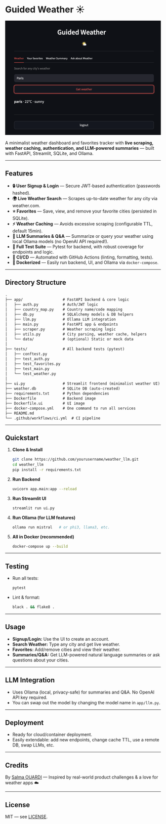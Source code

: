 
# Guided Weather ☀️

<p align="center">
  <img src="demo.png" alt="Demo of Guided Weather" width="700"/>
</p>

A minimalist weather dashboard and favorites tracker with **live scraping, weather caching, authentication, and LLM-powered summaries** — built with FastAPI, Streamlit, SQLite, and Ollama.

---

## Features

- **🔒 User Signup & Login** — Secure JWT-based authentication (passwords hashed).
- **🌍 Live Weather Search** — Scrapes up-to-date weather for any city via weather.com.
- **⭐ Favorites** — Save, view, and remove your favorite cities (persisted in SQLite).
- **⚡ Weather Caching** — Avoids excessive scraping (configurable TTL, default 15min).
- **🤖 LLM Summaries & Q&A** — Summarize or query your weather using local Ollama models (no OpenAI API required!).
- **🧪 Full Test Suite** — Pytest for backend, with robust coverage for endpoints and logic.
- **🚦 CI/CD** — Automated with GitHub Actions (linting, formatting, tests).
- **🐳 Dockerized** — Easily run backend, UI, and Ollama via `docker-compose`.

---

## Directory Structure

```
.
├── app/                  # FastAPI backend & core logic
│   ├── auth.py           # Auth/JWT logic
│   ├── country_map.py    # Country name/code mapping
│   ├── db.py             # SQLAlchemy models & DB helpers
│   ├── llm.py            # Ollama LLM integration
│   ├── main.py           # FastAPI app & endpoints
│   ├── scraper.py        # Weather scraping logic
│   ├── utils.py          # City parsing, weather cache, helpers
│   └── data/             # (optional) Static or mock data
│
├── tests/                # All backend tests (pytest)
│   ├── conftest.py
│   ├── test_auth.py
│   ├── test_favorites.py
│   ├── test_main.py
│   └── test_weather.py
│
├── ui.py                 # Streamlit frontend (minimalist weather UI)
├── weather.db            # SQLite DB (auto-created)
├── requirements.txt      # Python dependencies
├── Dockerfile            # Backend image
├── Dockerfile.ui         # UI image
├── docker-compose.yml    # One command to run all services
├── README.md
└── .github/workflows/ci.yml  # CI pipeline
```

---

## Quickstart

1. **Clone & Install**
    ```bash
    git clone https://github.com/yourusername/weather_llm.git
    cd weather_llm
    pip install -r requirements.txt
    ```

2. **Run Backend**
    ```bash
    uvicorn app.main:app --reload
    ```

3. **Run Streamlit UI**
    ```bash
    streamlit run ui.py
    ```

4. **Run Ollama (for LLM features)**
    ```bash
    ollama run mistral   # or phi3, llama3, etc.
    ```

5. **All in Docker (recommended)**
    ```bash
    docker-compose up --build
    ```

---

## Testing

- Run all tests:
    ```bash
    pytest
    ```
- Lint & format:
    ```bash
    black . && flake8 .
    ```

---

## Usage

- **Signup/Login:** Use the UI to create an account.
- **Search Weather:** Type any city and get live weather.
- **Favorites:** Add/remove cities and view their weather.
- **Summaries/Q&A:** Get LLM-powered natural language summaries or ask questions about your cities.

---

## LLM Integration

- Uses Ollama (local, privacy-safe) for summaries and Q&A. No OpenAI API key required.
- You can swap out the model by changing the model name in `app/llm.py`.

---

## Deployment

- Ready for cloud/container deployment.
- Easily extendable: add new endpoints, change cache TTL, use a remote DB, swap LLMs, etc.

---

## Credits

By [Salma OUARDI](https://github.com/SalmaOuardi) — Inspired by real-world product challenges & a love for weather apps ☁️

---

## License

MIT — see [LICENSE](LICENSE).
